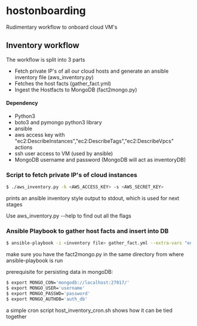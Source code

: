 # hostonboarding
Rudimentary workflow to onboard cloud VM's

## Inventory workflow

The workflow is split into 3 parts
  - Fetch private IP's of all our cloud hosts and generate an ansible inventory file (aws_inventory.py)
  - Fetches the host facts (gather_fact.yml)
  - Ingest the Hostfacts to MongoDB (fact2mongo.py)

#### Dependency
 - Python3
 - boto3 and pymongo python3 library
 - ansible
 - aws access key with "ec2:DescribeInstances","ec2:DescribeTags","ec2:DescribeVpcs" actions
 - ssh user access to VM (used by ansible)
 - MongoDB username and password (MongoDB will act as inventoryDB)

### Script to fetch private IP's of cloud instances
```sh
$ ./aws_inventory.py -k <AWS_ACCESS_KEY> -s <AWS_SECRET_KEY>
```

prints an ansible inventory style output to stdout, which is used for next stages

Use aws_inventory.py --help to find out all the flags

### Ansible Playbook to gather host facts and insert into DB

```sh
$ ansible-playbook -i <inventory file> gather_fact.yml --extra-vars "env=<env> location=<location>" --key-file=<ssh key>
```
make sure you have the fact2mongo.py in the same directory from where ansible-playbook is run

prerequisite for persisting data in mongoDB:
```sh
$ export MONGO_CON='mongodb://localhost:27017/'
$ export MONGO_USER='username'
$ export MONGO_PASSWD='password'
$ export MONGO_AUTHDB='auth_db'
```

a simple cron script host_inventory_cron.sh shows how it can be tied together
